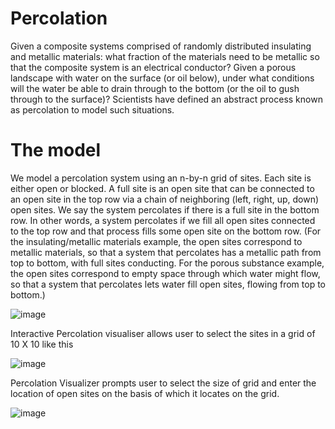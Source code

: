 # Percolation
Given a composite systems comprised of randomly distributed insulating and metallic materials: what fraction of the materials need to be metallic so that the composite system is an electrical conductor? Given a porous landscape with water on the surface (or oil below), under what conditions will the water be able to drain through to the bottom (or the oil to gush through to the surface)? Scientists have defined an abstract process known as percolation to model such situations. 
# The model
We model a percolation system using an n-by-n grid of sites. Each site is either open or blocked. A full site is an open site that can be connected to an open site in the top row via a chain of neighboring (left, right, up, down) open sites. We say the system percolates if there is a full site in the bottom row. In other words, a system percolates if we fill all open sites connected to the top row and that process fills some open site on the bottom row. (For the insulating/metallic materials example, the open sites correspond to metallic materials, so that a system that percolates has a metallic path from top to bottom, with full sites conducting. For the porous substance example, the open sites correspond to empty space through which water might flow, so that a system that percolates lets water fill open sites, flowing from top to bottom.)



![image](https://user-images.githubusercontent.com/51488834/105997916-fa748800-6060-11eb-9fe3-d9fc2d89dc3b.png)


Interactive Percolation visualiser allows user to select the sites in a grid of 10 X 10 like this

![image](https://user-images.githubusercontent.com/51488834/105998508-91d9db00-6061-11eb-88df-1c10caf2b943.png)


Percolation Visualizer prompts user to select the size of grid and enter the location of open sites on the basis of which it locates on the grid.




![image](https://user-images.githubusercontent.com/51488834/105999492-9e126800-6062-11eb-89c2-d7d5af7e5574.png)





